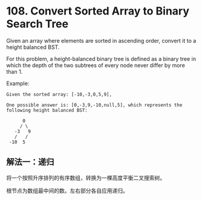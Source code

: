 # 108. Convert Sorted Array to Binary Search Tree
Given an array where elements are sorted in ascending order, convert it to a height balanced BST.

For this problem, a height-balanced binary tree is defined as a binary tree in which the depth of the two subtrees of every node never differ by more than 1.

Example:
```
Given the sorted array: [-10,-3,0,5,9],

One possible answer is: [0,-3,9,-10,null,5], which represents the following height balanced BST:

      0
     / \
   -3   9
   /   /
 -10  5
```
## 解法一：递归

将一个按照升序排列的有序数组，转换为一棵高度平衡二叉搜索树。

根节点为数组最中间的数。左右部分各自应用递归。